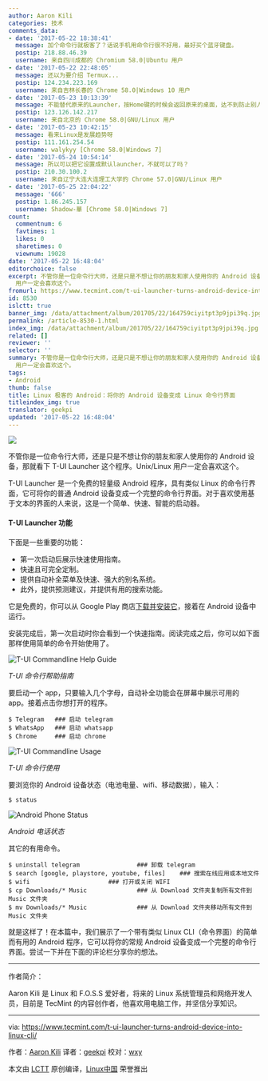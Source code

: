 ```yaml
---
author: Aaron Kili
categories: 技术
comments_data:
- date: '2017-05-22 18:38:41'
  message: 加个命令行就极客了？话说手机用命令行很不好用，最好买个蓝牙键盘。
  postip: 218.88.46.39
  username: 来自四川成都的 Chromium 58.0|Ubuntu 用户
- date: '2017-05-22 22:48:05'
  message: 还以为要介绍 Termux...
  postip: 124.234.223.169
  username: 来自吉林长春的 Chrome 58.0|Windows 10 用户
- date: '2017-05-23 10:13:39'
  message: 不能替代原来的Launcher，按Home键的时候会返回原来的桌面，达不到防止别人用手机的目的
  postip: 123.126.142.217
  username: 来自北京的 Chrome 58.0|GNU/Linux 用户
- date: '2017-05-23 10:42:15'
  message: 看来Linux是发展趋势呀
  postip: 111.161.254.54
  username: walykyy [Chrome 58.0|Windows 7]
- date: '2017-05-24 10:54:14'
  message: 所以可以把它设置成默认launcher，不就可以了吗？
  postip: 210.30.100.2
  username: 来自辽宁大连大连理工大学的 Chrome 57.0|GNU/Linux 用户
- date: '2017-05-25 22:04:22'
  message: '666'
  postip: 1.86.245.157
  username: Shadow-華 [Chrome 58.0|Windows 7]
count:
  commentnum: 6
  favtimes: 1
  likes: 0
  sharetimes: 0
  viewnum: 19028
date: '2017-05-22 16:48:04'
editorchoice: false
excerpt: 不管你是一位命令行大师，还是只是不想让你的朋友和家人使用你的 Android 设备，那就看下 T-UI Launcher 这个程序。Unix/Linux
  用户一定会喜欢这个。
fromurl: https://www.tecmint.com/t-ui-launcher-turns-android-device-into-linux-cli/
id: 8530
islctt: true
banner_img: /data/attachment/album/201705/22/164759ciyitpt3p9jpi39q.jpg
permalink: /article-8530-1.html
index_img: /data/attachment/album/201705/22/164759ciyitpt3p9jpi39q.jpg.thumb.jpg
related: []
reviewer: ''
selector: ''
summary: 不管你是一位命令行大师，还是只是不想让你的朋友和家人使用你的 Android 设备，那就看下 T-UI Launcher 这个程序。Unix/Linux
  用户一定会喜欢这个。
tags:
- Android
thumb: false
title: Linux 极客的 Android：将你的 Android 设备变成 Linux 命令行界面
titleindex_img: true
translator: geekpi
updated: '2017-05-22 16:48:04'
---
```


![](/data/attachment/album/201705/22/164759ciyitpt3p9jpi39q.jpg)


不管你是一位命令行大师，还是只是不想让你的朋友和家人使用你的 Android 设备，那就看下 T-UI Launcher 这个程序。Unix/Linux 用户一定会喜欢这个。


T-UI Launcher 是一个免费的轻量级 Android 程序，具有类似 Linux 的命令行界面，它可将你的普通 Android 设备变成一个完整的命令行界面。对于喜欢使用基于文本的界面的人来说，这是一个简单、快速、智能的启动器。


#### T-UI Launcher 功能


下面是一些重要的功能：


* 第一次启动后展示快速使用指南。
* 快速且可完全定制。
* 提供自动补全菜单及快速、强大的别名系统。
* 此外，提供预测建议，并提供有用的搜索功能。


它是免费的，你可以从 Google Play 商店[下载并安装它](https://play.google.com/store/apps/details?id=ohi.andre.consolelauncher)，接着在 Android 设备中运行。


安装完成后，第一次启动时你会看到一个快速指南。阅读完成之后，你可以如下面那样使用简单的命令开始使用了。


![T-UI Commandline Help Guide](/data/attachment/album/201705/22/164806v2y3d1byd1yzz3dz.jpg)


*T-UI 命令行帮助指南*


要启动一个 app，只要输入几个字母，自动补全功能会在屏幕中展示可用的 app。接着点击你想打开的程序。



```
$ Telegram   ### 启动 telegram
$ WhatsApp   ### 启动 whatsapp
$ Chrome     ### 启动 chrome

```

![T-UI Commandline Usage](/data/attachment/album/201705/22/164807nzwzwz5oabw7ju5a.jpg)


*T-UI 命令行使用*


要浏览你的 Android 设备状态（电池电量、wifi、移动数据），输入：



```
$ status

```

![Android Phone Status](/data/attachment/album/201705/22/164807ujonxg2gcd9oh9cz.jpg)


*Android 电话状态*


其它的有用命令。



```
$ uninstall telegram                ### 卸载 telegram 
$ search [google, playstore, youtube, files]    ### 搜索在线应用或本地文件
$ wifi                      ### 打开或关闭 WIFI
$ cp Downloads/* Music              ### 从 Download 文件夹复制所有文件到 Music 文件夹
$ mv Downloads/* Music              ### 从 Download 文件夹移动所有文件到 Music 文件夹 

```

就是这样了！在本篇中，我们展示了一个带有类似 Linux CLI（命令界面）的简单而有用的 Android 程序，它可以将你的常规 Android 设备变成一个完整的命令行界面。尝试一下并在下面的评论栏分享你的想法。




---


作者简介：


Aaron Kili 是 Linux 和 F.O.S.S 爱好者，将来的 Linux 系统管理员和网络开发人员，目前是 TecMint 的内容创作者，他喜欢用电脑工作，并坚信分享知识。




---


via: <https://www.tecmint.com/t-ui-launcher-turns-android-device-into-linux-cli/>


作者：[Aaron Kili](https://www.tecmint.com/author/aaronkili/) 译者：[geekpi](https://github.com/geekpi) 校对：[wxy](https://github.com/wxy)


本文由 [LCTT](https://github.com/LCTT/TranslateProject) 原创编译，[Linux中国](https://linux.cn/) 荣誉推出